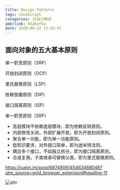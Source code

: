 ```yaml
---
title: Design Patterns
tags: JavaScript
categories: JS设计模式
abbrlink: 9426ef5a
date: 2020-09-22 13:54:43
---
```


## 面向对象的五大基本原则

单一职责原则（SRP）

开放封闭原则（OCP）

里氏替换原则（LSP）

依赖倒置原则（DIP）

接口隔离原则（ISP）

单一职责原则（SRP）

- 高层模块不依赖底层模块，即为依赖反转原则。
- 内部修改关闭，外部扩展开放，即为开放封闭原则。
- 聚合单一功能，即为单一功能原则。
- 低知识要求，对外接口简单，即为迪米特法则。
- 耦合多个接口，不如独立拆分，即为接口隔离原则。
- 合成复用，子类继承可替换父类，即为里式替换原则。

https://juejin.im/post/6874906145463468046?utm_source=gold_browser_extension#heading-11

![attr](https://p3-juejin.byteimg.com/tos-cn-i-k3u1fbpfcp/8f442c4675b04960b41fa63c099f8ee0~tplv-k3u1fbpfcp-zoom-1.image)